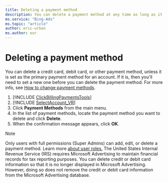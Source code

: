 ```yaml
---
title: Deleting a payment method
description: You can delete a payment method at any time as long as it is not set as the primary payment method for an active account.
ms.service: "Bing-Ads"
ms.topic: "article"
author: eric-urban
ms.author: eur
---
```


# Deleting a payment method

You can delete a credit card, debit card, or other payment method, unless it is set as the primary payment method for an account. If it is, then you'll need to set a new one before you can delete the payment method. For more info, see [How to change payment methods](./hlp_BA_PROC_Account_AssociateCCard.md).

1. [!INCLUDE [ClickBillingPaymentsTools](./includes/ClickBillingPaymentsTools.md)]
1. [!INCLUDE [SelectAccount_VR](./includes/SelectAccount_VR.md)]
1. Click **Payment Methods** from the main menu.
1. In the list of payment methods, locate the payment method you want to delete and click **Delete**.
1. When the confirmation message appears, click **OK**.

> [!NOTE]
> Only users with full permissions (Super Admins) can add, edit, or delete a payment method. Learn more [about user roles.](./hlp_BA_CONC_SSUserRoles.md)
> The United States Internal Revenue Service (IRS) requires  Microsoft Advertising to maintain financial records for tax reporting purposes. You can delete credit or debit card information so that it is no longer displayed in Microsoft Advertising. However, doing so does not remove the credit or debit card information from the Microsoft Advertising database.


